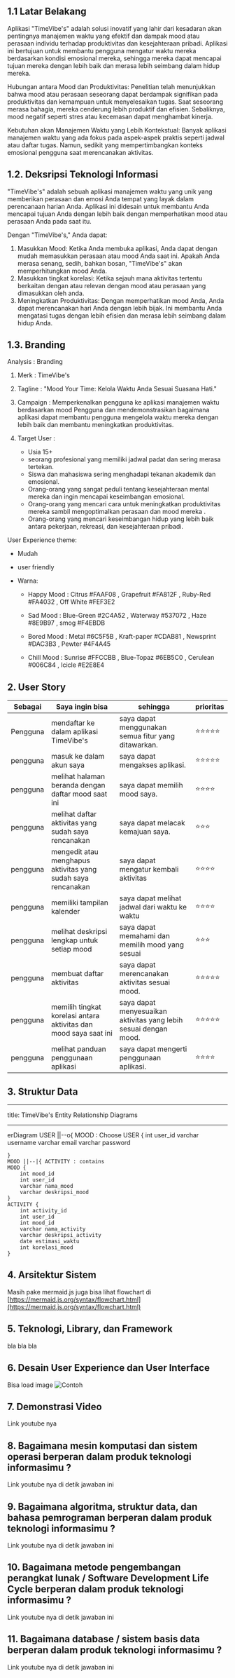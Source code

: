 ## 1.1 Latar Belakang

Aplikasi "TimeVibe's" adalah solusi inovatif yang lahir dari kesadaran akan pentingnya manajemen waktu yang efektif dan dampak mood atau perasaan individu terhadap produktivitas dan kesejahteraan pribadi. Aplikasi ini bertujuan untuk membantu pengguna mengatur waktu mereka berdasarkan kondisi emosional mereka, sehingga mereka dapat mencapai tujuan mereka dengan lebih baik dan merasa lebih seimbang dalam hidup mereka.

Hubungan antara Mood dan Produktivitas: Penelitian telah menunjukkan bahwa mood atau perasaan seseorang dapat berdampak signifikan pada produktivitas dan kemampuan untuk menyelesaikan tugas. Saat seseorang merasa bahagia, mereka cenderung lebih produktif dan efisien. Sebaliknya, mood negatif seperti stres atau kecemasan dapat menghambat kinerja.

Kebutuhan akan Manajemen Waktu yang Lebih Kontekstual: Banyak aplikasi manajemen waktu yang ada fokus pada aspek-aspek praktis seperti jadwal atau daftar tugas. Namun, sedikit yang mempertimbangkan konteks emosional pengguna saat merencanakan aktivitas.

## 1.2. Deksripsi Teknologi Informasi

"TimeVibe's" adalah sebuah aplikasi manajemen waktu yang unik yang memberikan perasaan dan emosi Anda tempat yang layak dalam perencanaan harian Anda. Aplikasi ini didesain untuk membantu Anda mencapai tujuan Anda dengan lebih baik dengan memperhatikan mood atau perasaan Anda pada saat itu.

Dengan "TimeVibe's," Anda dapat:

1. Masukkan Mood: Ketika Anda membuka aplikasi, Anda dapat dengan mudah memasukkan perasaan atau mood Anda saat ini. Apakah Anda merasa senang, sedih, bahkan bosan, "TimeVibe's" akan memperhitungkan mood Anda.
2. Masukkan tingkat korelasi: Ketika sejauh mana aktivitas tertentu berkaitan dengan atau relevan dengan mood atau perasaan yang dimasukkan oleh anda.
3. Meningkatkan Produktivitas: Dengan memperhatikan mood Anda, Anda dapat merencanakan hari Anda dengan lebih bijak. Ini membantu Anda mengatasi tugas dengan lebih efisien dan merasa lebih seimbang dalam hidup Anda.

## 1.3. Branding

Analysis : Branding

1. Merk : TimeVibe's

2. Tagline : "Mood Your Time: Kelola Waktu Anda Sesuai Suasana Hati."

3. Campaign : Memperkenalkan pengguna ke aplikasi manajemen waktu berdasarkan mood Pengguna dan mendemonstrasikan bagaimana aplikasi dapat membantu
   pengguna mengelola waktu mereka dengan lebih baik dan membantu meningkatkan produktivitas.

4. Target User :
   - Usia 15+
   - seorang profesional yang memiliki jadwal padat dan sering merasa tertekan.
   - Siswa dan mahasiswa sering menghadapi tekanan akademik dan emosional.
   - Orang-orang yang sangat peduli tentang kesejahteraan mental mereka dan ingin mencapai keseimbangan emosional.
   - Orang-orang yang mencari cara untuk meningkatkan produktivitas mereka sambil mengoptimalkan perasaan dan mood mereka .
   - Orang-orang yang mencari keseimbangan hidup yang lebih baik antara pekerjaan, rekreasi, dan kesejahteraan pribadi.

User Experience theme:

- Mudah
- user friendly
- Warna:

  - Happy Mood : Citrus #FAAF08 , Grapefruit #FA812F , Ruby-Red #FA4032 , Off White #FEF3E2

  - Sad Mood : Blue-Green #2C4A52 , Waterway #537072 , Haze #8E9B97 , smog #F4EBDB

  - Bored Mood : Metal #6C5F5B , Kraft-paper #CDAB81 , Newsprint #DAC3B3 , Pewter #4F4A45

  - Chill Mood : Sunrise #FFCCBB , Blue-Topaz #6EB5C0 , Cerulean #006C84 , Icicle #E2E8E4

## 2. User Story

| Sebagai  | Saya ingin bisa                                                  | sehingga                                                         | prioritas  |
| -------- | ---------------------------------------------------------------- | ---------------------------------------------------------------- | ---------- |
| Pengguna | mendaftar ke dalam aplikasi TimeVibe's                           | saya dapat menggunakan semua fitur yang ditawarkan.              | ⭐⭐⭐⭐⭐ |
| pengguna | masuk ke dalam akun saya                                         | saya dapat mengakses aplikasi.                                   | ⭐⭐⭐⭐⭐ |
| pengguna | melihat halaman beranda dengan daftar mood saat ini              | saya dapat memilih mood saya.                                    | ⭐⭐⭐⭐   |
| pengguna | melihat daftar aktivitas yang sudah saya rencanakan              | saya dapat melacak kemajuan saya.                                | ⭐⭐⭐     |
| pengguna | mengedit atau menghapus aktivitas yang sudah saya rencanakan     | saya dapat mengatur kembali aktivitas                            | ⭐⭐⭐⭐   |
| pengguna | memiliki tampilan kalender                                       | saya dapat melihat jadwal dari waktu ke waktu                    | ⭐⭐⭐⭐   |
| pengguna | melihat deskripsi lengkap untuk setiap mood                      | saya dapat memahami dan memilih mood yang sesuai                 | ⭐⭐⭐     |
| pengguna | membuat daftar aktivitas                                         | saya dapat merencanakan aktivitas sesuai mood.                   | ⭐⭐⭐⭐⭐ |
| pengguna | memilih tingkat korelasi antara aktivitas dan mood saya saat ini | saya dapat menyesuaikan aktivitas yang lebih sesuai dengan mood. | ⭐⭐⭐⭐⭐ |
| pengguna | melihat panduan penggunaan aplikasi                              | saya dapat mengerti penggunaan aplikasi.                         | ⭐⭐⭐⭐   |

## 3. Struktur Data

---

title: TimeVibe's Entity Relationship Diagrams

---

erDiagram
USER ||--o{ MOOD : Choose
USER {
int user_id
varchar username
varchar email
varchar password

    }
    MOOD ||--|{ ACTIVITY : contains
    MOOD {
        int mood_id
        int user_id
        varchar nama_mood
        varchar deskripsi_mood
    }
    ACTIVITY {
        int activity_id
        int user_id
        int mood_id
        varchar nama_activity
        varchar deskripsi_activity
        date estimasi_waktu
        int korelasi_mood
    }

## 4. Arsitektur Sistem

Masih pake mermaid.js juga bisa lihat flowchart di [https://mermaid.js.org/syntax/flowchart.html](https://mermaid.js.org/syntax/flowchart.html)

## 5. Teknologi, Library, dan Framework

bla bla bla

## 6. Desain User Experience dan User Interface

Bisa load image
![Contoh](https://fastly.picsum.photos/id/318/536/354.jpg?hmac=Ixy-wle80nudIR_cmnF1iY2y6rMUH7_9sk-BP1fTpM8)

## 7. Demonstrasi Video

Link youtube nya

## 8. Bagaimana mesin komputasi dan sistem operasi berperan dalam produk teknologi informasimu ?

Link youtube nya di detik jawaban ini

## 9. Bagaimana algoritma, struktur data, dan bahasa pemrograman berperan dalam produk teknologi informasimu ?

Link youtube nya di detik jawaban ini

## 10. Bagaimana metode pengembangan perangkat lunak / Software Development Life Cycle berperan dalam produk teknologi informasimu ?

Link youtube nya di detik jawaban ini

## 11. Bagaimana database / sistem basis data berperan dalam produk teknologi informasimu ?

Link youtube nya di detik jawaban ini
